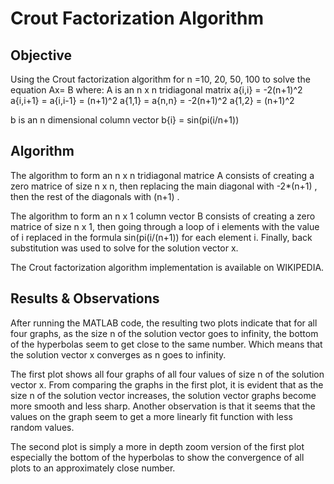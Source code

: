 Crout Factorization Algorithm 
===============

Objective
----------
Using the Crout factorization algorithm for n =10, 20, 50, 100 to solve the equation Ax= B
where: 
A is an n x n tridiagonal matrix 
a{i,i} = -2(n+1)^2 
a{i,i+1} = a{i,i-1} = (n+1)^2
a{1,1} = a{n,n} = -2(n+1)^2
a{1,2} = (n+1)^2

b is an n dimensional column vector 
b{i} = sin(pi(i/n+1)) 


Algorithm
-----
The algorithm to form an n x n tridiagonal matrice A consists of creating a zero matrice of size n x n, then replacing the main diagonal with -2*(n+1) , then the rest of the diagonals with (n+1) .

The algorithm to form an n x 1 column vector B consists of creating a zero matrice of size n x 1, then going through a loop of i elements with the value of i replaced in the formula sin(pi(i/(n+1)) for each element i. Finally, back substitution was used to solve for the solution vector x.

The Crout factorization algorithm implementation is available on WIKIPEDIA. 

Results & Observations
-----
After running the MATLAB code, the resulting two plots indicate that for all four graphs, as the size n of the solution vector goes to infinity, the bottom of the hyperbolas seem to get close to the same number. Which means that the solution vector x converges as n goes to infinity.

The first plot shows all four graphs of all four values of size n of the solution vector x. From comparing the graphs in the first plot, it is evident that as the size n of the solution vector increases, the solution vector graphs become more smooth and less sharp. Another observation is that it seems that the values on the graph seem to get a more linearly fit function with less random values.

The second plot is simply a more in depth zoom version of the first plot especially the bottom of the hyperbolas to show the convergence of all plots to an approximately close number.
